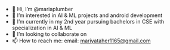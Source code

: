 - 👋 Hi, I’m @mariaplumber
- 👀 I’m interested in AI & ML projects and android development
- 🌱 I’m currently in my 2nd year pursuing bachelors in CSE with specialization in AI & ML
- 💞️ I’m looking to collaborate on 
- 📫 How to reach me: email: mariyataher1165@gmail.com

<!---
mariaplumber/mariaplumber is a ✨ special ✨ repository because its `README.md` (this file) appears on your GitHub profile.
You can click the Preview link to take a look at your changes.
--->

